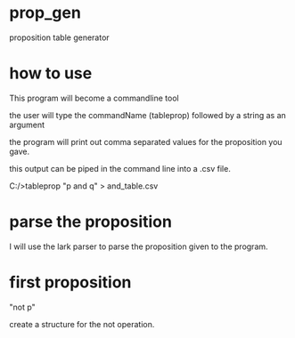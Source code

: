 # prop_gen
proposition table generator

# how to use
This program will become a commandline tool

the user will type the commandName (tableprop)
followed by a string as an argument

the program will print out comma separated values for the proposition you gave.

this output can be piped in the command line into a .csv file.

C:/>tableprop "p and q" > and_table.csv

# parse the proposition

I will use the lark parser to parse the proposition given to the program.

# first proposition

"not p"

create a structure for the not operation.